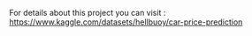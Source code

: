 For details about this project you can visit :
https://www.kaggle.com/datasets/hellbuoy/car-price-prediction
